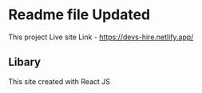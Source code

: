 # Readme file Updated

This project Live site Link - https://devs-hire.netlify.app/

## Libary

This site created with React JS 